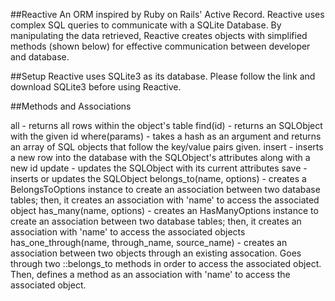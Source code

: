##Reactive
An ORM inspired by Ruby on Rails' Active Record. Reactive uses complex SQL queries to communicate with a SQLite Database. By manipulating the data retrieved, Reactive creates objects with simplified methods (shown below) for effective communication between developer and database.

##Setup Reactive uses SQLite3 as its database. Please follow the link and download SQLite3 before using Reactive.

##Methods and Associations

all - returns all rows within the object's table
find(id) - returns an SQLObject with the given id
where(params) - takes a hash as an argument and returns an array of SQL objects that follow the key/value pairs given.
insert - inserts a new row into the database with the SQLObject's attributes along with a new id
update - updates the SQLObject with its current attributes
save - inserts or updates the SQLObject
belongs_to(name, options) - creates a BelongsToOptions instance to create an association between two database tables; then, it creates an association with 'name' to access the associated object
has_many(name, options) - creates an HasManyOptions instance to create an association between two database tables; then, it creates an association with 'name' to access the associated objects
has_one_through(name, through_name, source_name) - creates an association between two objects through an existing assocation. Goes through two ::belongs_to methods in order to access the associated object. Then, defines a method as an association with 'name' to access the associated object.
